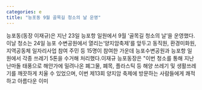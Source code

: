 ```yaml
---
categories: e
title: "능포동 9월 골목길 청소의 날 운영"
---
```

능포동(동장 이재규)은 지난 23일 능포항 일원에서 9월 ‘골목길 청소의 날’을 운영했다.이날 청소는 24일 능포 수변공원에서 열리는‘양지암축제’를 앞두고 동직원, 환경미화원, 지역공동체 일자리사업 참여 주민 등 15명이 참여한 가운데 능포수변공원과 능포항 일원에서 각종 쓰레기 5톤을 수거해 처리했다.이재규 능포동장은 "이번 청소를 통해 지난 난마돌 태풍으로 해안가에 밀려나온 폐그물, 폐목, 플라스틱 등 해양 쓰레기 및 생활쓰레기를 깨끗하게 치울 수 있었으며, 이번 제13회 양지암 축제에 방문하는 사람들에게 쾌적하고 아름다운 이미